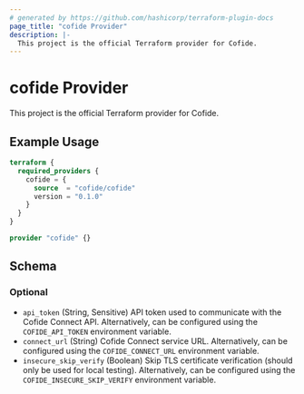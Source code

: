 ```yaml
---
# generated by https://github.com/hashicorp/terraform-plugin-docs
page_title: "cofide Provider"
description: |-
  This project is the official Terraform provider for Cofide.
---
```


# cofide Provider

This project is the official Terraform provider for Cofide.

## Example Usage

```terraform
terraform {
  required_providers {
    cofide = {
      source  = "cofide/cofide"
      version = "0.1.0"
    }
  }
}

provider "cofide" {}
```

<!-- schema generated by tfplugindocs -->
## Schema

### Optional

- `api_token` (String, Sensitive) API token used to communicate with the Cofide Connect API. Alternatively, can be configured using the `COFIDE_API_TOKEN` environment variable.
- `connect_url` (String) Cofide Connect service URL. Alternatively, can be configured using the `COFIDE_CONNECT_URL` environment variable.
- `insecure_skip_verify` (Boolean) Skip TLS certificate verification (should only be used for local testing). Alternatively, can be configured using the `COFIDE_INSECURE_SKIP_VERIFY` environment variable.
